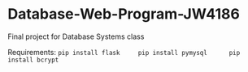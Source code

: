 # Database-Web-Program-JW4186
 Final project for Database Systems class

Requirements:
    ````pip install flask    
    pip install pymysql     
    pip install bcrypt````
